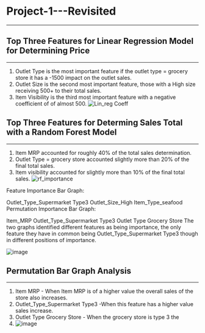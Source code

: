 # Project-1---Revisited
---
## Top Three Features for Linear Regression Model for Determining Price
---
1. Outlet Type is the most important feature if the outlet type = grocery store it has a -1500 impact on the outlet sales.
2. Outlet Size is the second most important feature, those with a High size receiving 500+ to their total sales.
3. Item Visibility is the third most important feature with a negative coefficient of of almost 500.
![Lin_reg Coeff](https://user-images.githubusercontent.com/49537432/232902015-3cf0a803-dd76-4596-8a30-9c1d1b966327.png)

## Top Three Features for Determing Sales Total with a Random Forest Model
---
1. Item MRP accounted for roughly 40% of the total sales determination. 
2. Outlet Type = grocery store accounted slightly more than 20% of the final total sales.
3. Item visibility accounted for slightly more than 10% of the final total sales.
![rf_importance](https://user-images.githubusercontent.com/49537432/232902154-fd9d783e-012f-425f-853f-d652a9b65d4a.png)

Feature Importance Bar Graph:

Outlet_Type_Supermarket Type3
Outlet_Size_High
Item_Type_seafood
Permutation Importance Bar Graph:

Item_MRP
Outlet_Type_Supermarket Type3
Outlet Type Grocery Store
The two graphs identified different features as being importance, the only feature they have in common being Outlet_Type_Supermarket Type3 though in different positions of importance.

![image](https://user-images.githubusercontent.com/49537432/233791564-a4c48678-2e53-4942-a166-087fbb182895.png)

## Permutation Bar Graph Analysis
---

1. Item MRP - When Item MRP is of a higher value the overall sales of the store also increases. 
2. Outlet_Type_Supermarket Type3 -When this feature has a higher value sales increase.
3. Outlet Type Grocery Store - When the grocery store is type 3 the 
4. ![image](https://user-images.githubusercontent.com/49537432/233791677-0629e2b2-418b-48db-82ed-7c91a9153a03.png)


